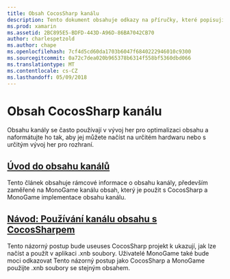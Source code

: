 ```yaml
---
title: Obsah CocosSharp kanálu
description: Tento dokument obsahuje odkazy na příručky, které popisují CocosSharp obsahu kanálu.
ms.prod: xamarin
ms.assetid: 2BC895E5-BDFD-443D-A96D-86BA7042CB70
author: charlespetzold
ms.author: chape
ms.openlocfilehash: 7cf4d5cd60da1703b6047f6840222946010c9300
ms.sourcegitcommit: 0a72c7dea020b965378b6314f558bf5360dbd066
ms.translationtype: MT
ms.contentlocale: cs-CZ
ms.lasthandoff: 05/09/2018
---
```

# <a name="cocossharp-content-pipeline"></a>Obsah CocosSharp kanálu

Obsahu kanály se často používají v vývoj her pro optimalizaci obsahu a naformátujte ho tak, aby jej můžete načíst na určitém hardwaru nebo s určitým vývoj her pro rozhraní.

##  <a name="introduction-to-content-pipelinesgraphics-gamescocossharpcontent-pipelineintroductionmd"></a>[Úvod do obsahu kanálů](~/graphics-games/cocossharp/content-pipeline/introduction.md)

Tento článek obsahuje rámcové informace o obsahu kanály, především zaměřené na MonoGame kanálu obsah, který je použit s CocosSharp a MonoGame implementace obsahu kanálu.

##  <a name="walkthrough--using-the-content-pipeline-with-cocossharpgraphics-gamescocossharpcontent-pipelinewalkthroughmd"></a>[Návod: Používání kanálu obsahu s CocosSharpem](~/graphics-games/cocossharp/content-pipeline/walkthrough.md)

Tento názorný postup bude useuses CocosSharp projekt k ukazují, jak lze načíst a použít v aplikaci .xnb soubory.  Uživatelé MonoGame také bude moci odkazovat Tento názorný postup jako CocosSharp a MonoGame použijte .xnb soubory se stejným obsahem.  
